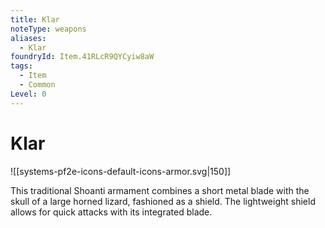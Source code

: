 ```yaml
---
title: Klar
noteType: weapons
aliases:
  - Klar
foundryId: Item.41RLcR9QYCyiw8aW
tags:
  - Item
  - Common
Level: 0
---
```


# Klar
![[systems-pf2e-icons-default-icons-armor.svg|150]]

This traditional Shoanti armament combines a short metal blade with the skull of a large horned lizard, fashioned as a shield. The lightweight shield allows for quick attacks with its integrated blade.
